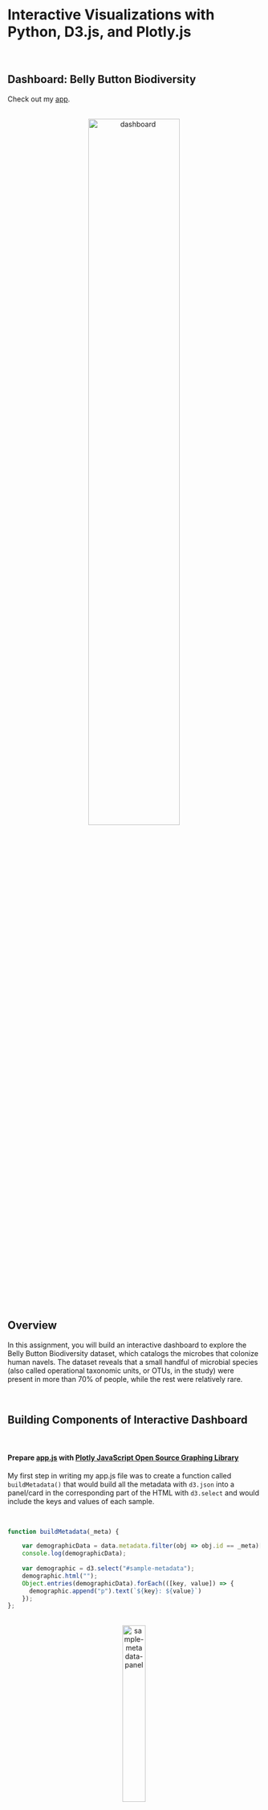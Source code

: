 # Interactive Visualizations with Python, D3.js, and Plotly.js

<br>

## Dashboard: Belly Button Biodiversity

Check out my [app](https://ykang0211.github.io/plotly-challenge/).

<br>

<div align='center'><img width='60%' src='images/dashboard.pne' alt='dashboard'></div>

<br>

## Overview

In this assignment, you will build an interactive dashboard to explore the Belly Button Biodiversity dataset, which catalogs the microbes that colonize human navels.
The dataset reveals that a small handful of microbial species (also called operational taxonomic units, or OTUs, in the study) were present in more than 70% of people, while the rest were relatively rare.

<br>

## Building Components of Interactive Dashboard

<br>

#### Prepare [app.js](app.js) with [Plotly JavaScript Open Source Graphing Library](https://plot.ly/javascript/)

My first step in writing my app.js file was to create a function called ```buildMetadata()``` that would build all the metadata with ```d3.json``` into a panel/card in the corresponding part of the HTML with ```d3.select``` and would include the keys and values of each sample.

<br>

```javascript
function buildMetadata(_meta) {

    var demographicData = data.metadata.filter(obj => obj.id == _meta)[0];
    console.log(demographicData);
 
    var demographic = d3.select("#sample-metadata");
    demographic.html("");
    Object.entries(demographicData).forEach(([key, value]) => {
      demographic.append("p").text(`${key}: ${value}`)
    });
};
```

<br>

<div align='center'><img width='30%' src='images/sample-metadata-panel.jpg' alt='sample-metadata-panel'></div>

<br>

```javascript
function buildCharts(_meta) {
    
    var chartSamples = data.samples.filter(obj => obj.id == _meta)[0];
    
    var bar_labels = chartSamples.otu_ids.slice(0, 10);
    var otu_ids = bar_labels.reverse();
    otu_ids = otu_ids.map(id=>"OTU " + id);
   
    var bar_values = chartSamples.sample_values.slice(0, 10);
    var sampleValues = bar_values.reverse();
    
    var bar_hover = chartSamples.otu_labels.slice(0, 10);
    var otu_labels = bar_hover.reverse();
    

// bar chart
    var trace1 = {
        x: sampleValues,
        y: otu_ids,
        text: otu_labels,
        type: "bar",
        orientation: "h",
    };
    
    var data_bar = [trace1];

    Plotly.newPlot("bar", data_bar, layout);

// bubble chart
    var trace2 = {
        x: chartSamples.otu_ids,
        y: chartSamples.sample_values,
        text: chartSamples.otu_labels,
        mode: "markers",
        marker: {
          color: chartSamples.otu_ids,
          size: chartSamples.sample_values
        }
      };
    
    var data_bubble = [trace2];
    
    var layout = {
      xaxis: { title: "OTU ID"},
    };
    
    Plotly.newPlot("bubble", data_bubble, layout);

// gauge chart
    var gaugeData = data.metadata.filter(sampleObj => sampleObj.id == _meta)[0];

  var gaugeChart = [
      {
        type: "indicator",
        mode: "gauge+number+delta",
        value: gaugeData.wfreq,
        title: { text: "Belly Button Washing Frequency: Scrubs per week", font: { size: 15 } },
        // delta: { reference: 400, increasing: { color: "Viridis" } },
        text: ["0-1", "1-2", "2-3",
          "3-4", "4-5", "5-6", "6-7",
          "7-8", "8-9"
        ],
        textinfo: "text",
        textposition: "inside",
        gauge: {
          axis: { range: [null, 9], tickwidth: 1, tickcolor: "red" },
          bar: { color: "darkred" },
          bgcolor: "white",
          borderwidth: 2,
          bordercolor: "lightgrey",
          steps: [
            // { range: [0, 1]},
            // { range: [1, 2]},
            // { range: [2, 3]},
            // { range: [3, 4]},
            // { range: [4, 5]},
            // { range: [5, 6]},
            // { range: [6, 7]},
            // { range: [7, 8]},
            // { range: [8, 9]}
            { range: [0, 1], color: "beige" },
            { range: [1, 2], color: "antiquewhite" },
            { range: [2, 3], color: "blanchedalmond" },
            { range: [3, 4], color: "palegoldenrod" },
            { range: [4, 5], color: "darkseagreen" },
            { range: [5, 6], color: "olivedrab" },
            { range: [6, 7], color: "olive" },
            { range: [7, 8], color: "darkolivegreen" },
            { range: [8, 9], color: "seagreen" }
          ]
          // colorscale: "greens"
          // threshold: {
          //   line: { color: "red", width: 4 },
          //   thickness: 0.75,
          //   value: 10
          // }
        }
      }
      
    ];

    var layout = {
      width: 500,
      height: 400,
      margin: { t: 25, r: 25, l: 25, b: 25 },
      paper_bgcolor: "white",
      font: { color: "black", family: "Arial" }
    };
    
    Plotly.newPlot("gauge", gaugeChart, layout);

<br>

Pie Chart:

<br>

<div align='center'><img width='40%' src='images/piechart.jpg' alt='pie-chart'></div>

<br>

Bubble Chart:

<br>

<div align='center'><img width='80%' src='images/bubblechart.jpg' alt='bubble-chart'></div>

<br>

I made two more functions: ```init()``` and ```optionChanged()```. The ```init()``` function just initializes the build of the first sample. The ```optionChanged()``` function updates the previous functions ```buildCharts()``` and ```buildMetadata()``` when a new sample is selected by the user from the dropdown in the metadata panel.

<br>

```javascript
function init() {
  // grab a reference to the dropdown select element
  let selector = d3.select('#selDataset')

  // use the list of sample names to populate the select options
  d3.json('/names').then((sampleNames) => {
    sampleNames.forEach((sample) => {
      selector
        .append('option')
        .text(sample)
        .property('value', sample)
    })

    // use the first sample from the list to build the initial plots
    let firstSample = sampleNames[0]
    buildCharts(firstSample)
    buildMetadata(firstSample)
  })
}

function optionChanged(newSample) {
  // fetch new data each time a new sample is selected
  buildCharts(newSample)
  buildMetadata(newSample)
}

// initialize the dashboard
init()
```

<br>

Here is an example of two different options selected from the dropdown.

<br>

<div align='center'><img width='80%' src='images/gauge_chart.png' alt='gauge_chart'></div>

<br>

<div align='center'><img width='80%' src='images/bubble.png' alt='bubble'></div>

<br>

#### Render template

In [index.html](templates/index.html), I used [Bootstrap](https://getbootstrap.com/docs/4.0/getting-started/introduction/) to create a jumbotron and a card with sample picker and sample results (panel was used in the previous versions of Bootstrap). It also allowed me to organize my columns to have the pie chart next to the panel of metadata and the bubble chart along the bottom taking up the entire width of the screen.

<br>

```html
<!DOCTYPE html>
<html lang="en">

<head>
  <meta charset="UTF-8">
  <meta name="viewport" content="width=device-width, initial-scale=1.0">
  <meta http-equiv="X-UA-Compatible" content="ie=edge">
  <title>Bellybutton Biodiversity</title>
  <link rel="stylesheet" href="https://maxcdn.bootstrapcdn.com/bootstrap/3.3.7/css/bootstrap.min.css">

</head>

<body>

  <div class="container">
    <div class="row">
      <div class="col-md-12 jumbotron text-center">
        <h1>Belly Button Biodiversity Dashboard</h1>
        <p>Use the interactive charts below to explore the dataset</p>
      </div>
    </div>
    <div class="row">
      <div class="col-md-2">
        <div class="well">
          <h5>Test Subject ID No.:</h5>
          <select id="selDataset" onchange="optionChanged(this.value)"></select>
        </div>
        <div class="panel panel-primary">
          <div class="panel-heading">
            <h3 class="panel-title">Demographic Info</h3>
          </div>
          <div id="sample-metadata" class="panel-body"></div>
        </div>
      </div>
      <div class="col-md-5">
        <div id="bar"></div>
      </div>
      <div class="col-md-5">
        <div id="gauge"></div>
      </div>
    </div>
    <div class="row">
      <div class="col-md-12">
        <div id="bubble"></div>
      </div>
    </div>
  </div>
  <script src="https://cdnjs.cloudflare.com/ajax/libs/d3/5.5.0/d3.js"></script>
  <script src="https://cdn.plot.ly/plotly-latest.min.js"></script>
  <script src="app.js"></script>
  <!-- <script src="./static/js/bonus.js"></script> -->

</body>

</html>

```

<br>

